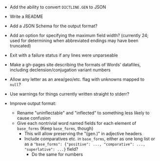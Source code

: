 - Add the ability to convert `DICTLINE.GEN` to JSON
- Write a README
- Add a JSON Schema for the output format?
- Add an option for specifying the maximum field width? (currently 24; used for
  determining when abbreviated endings may have been truncated)
- Exit with a failure status if any lines were unparseable
- Make a gh-pages site describing the formats of Words' datafiles, including
  declension/conjugation variant numbers
- Allow any letter as an area/geo/etc. flag with unknowns mapped to `null`?
- Use warnings for things currently written straight to stderr?

- Improve output format:
    - Rename "uninflectable" and "inflected" to something less likely to cause
      confusion
    - Give each nontrivial word named fields for each element of `base_forms`
      (Keep `base_forms`, though)
        - This will allow preserving the "(gen.)" in adjective headers
        - Include comparatives etc. in `base_forms`, either as one long list or
          as a `"base_forms": {"positive": ..., "comparative": ...,
          "superlative": ...}` field?
            - Do the same for numbers
